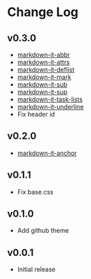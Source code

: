# Change Log

## v0.3.0

- [markdown-it-abbr](https://github.com/markdown-it/markdown-it-abbr)
- [markdown-it-attrs](https://github.com/arve0/markdown-it-attrs)
- [markdown-it-deflist](https://github.com/markdown-it/markdown-it-deflist)
- [markdown-it-mark](https://github.com/markdown-it/markdown-it-mark)
- [markdown-it-sub](https://github.com/markdown-it/markdown-it-sub)
- [markdown-it-sup](https://github.com/markdown-it/markdown-it-sup)
- [markdown-it-task-lists](https://github.com/revin/markdown-it-task-lists)
- [markdown-it-underline](https://github.com/arve0/markdown-it-underline)
- Fix header id

## v0.2.0

- [markdown-it-anchor](https://github.com/valeriangalliat/markdown-it-anchor)

## v0.1.1

- Fix base.css

## v0.1.0

- Add github theme

## v0.0.1

- Initial release
